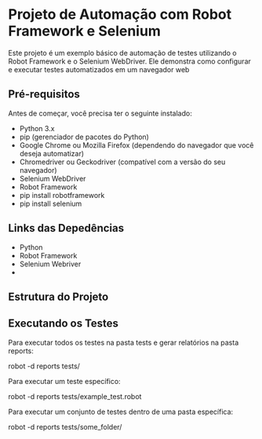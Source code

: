 # Projeto de Automação com Robot Framework e Selenium
Este projeto é um exemplo básico de automação de testes utilizando o Robot Framework e o Selenium WebDriver. Ele demonstra como configurar e executar testes automatizados em um navegador web

## Pré-requisitos
Antes de começar, você precisa ter o seguinte instalado:
<ul>
    <li>Python 3.x</li>
    <li>pip (gerenciador de pacotes do Python)</li>
    <li>Google Chrome ou Mozilla Firefox (dependendo do navegador que você deseja automatizar)</li>
    <li>Chromedriver ou Geckodriver (compatível com a versão do seu navegador)</li>
    <li>Selenium WebDriver</li>
    <li>Robot Framework</li>
    <li>pip install robotframework</li>
    <li>pip install selenium</li>
</ul>

## Links das Depedências
<ul> 
    <li> <a>Python<a/></li>
    <li>Robot Framework</li>
    <li>Selenium Webriver</li>
    <li></li>
</ul>

## Estrutura do Projeto

## Executando os Testes
<p>Para executar todos os testes na pasta tests e gerar relatórios na pasta reports:</p>
<p>robot -d reports tests/</p>

<p>Para executar um teste específico:</p>
<p>robot -d reports tests/example_test.robot</p>

<p>Para executar um conjunto de testes dentro de uma pasta específica:</p>
<p>robot -d reports tests/some_folder/</p>

